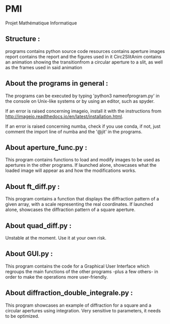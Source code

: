 # PMI
Projet Mathématique Informatique

## Structure :
programs contains python source code
resources contains aperture images
report contains the report and the figures used in it
Circ2SlitAnim contains an animation showing the transitionfrom a circular
aperture to a slit, as well as the frames used in said animation

## About the programs in general :
The programs can be executed by typing 'python3 nameofprogram.py' in the console
on Unix-like systems or by using an editor, such as spyder.

If an error is raised concerning imageio, install it with the instructions
from http://imageio.readthedocs.io/en/latest/installation.html.

If an error is raised concerning numba, check if you use conda,
if not, just comment the import line of numba and the '@jit' in the programs.

## About aperture_func.py :
This program contains functions to load and modify images to be used as apertures
in the other programs. If launched alone, showcases what the loaded image will
appear as and how the modifications works.

## About ft_diff.py :
This program contains a function that displays the diffraction pattern of a given
array, with a scale representing the real coordinates.
If launched alone, showcases the diffraction pattern of a square aperture.

## About quad_diff.py :
Unstable at the moment. Use it at your own risk.

## About GUI.py :
This program contains the code for a Graphical User Interface which regroups
the main functions of the other programs -plus a few others- in order to
make the operations more user-friendly.

## About diffraction_double_integrale.py :
This program showcases an example of diffraction for a square and a circular
apertures using integration. Very sensitive to parameters, it needs to be
optimized.
